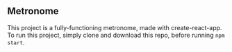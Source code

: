 ## Metronome

This project is a fully-functioning metronome, made with create-react-app. To run this project, simply clone and download this repo, before running `npm start`.
